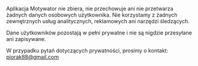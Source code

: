 Aplikacja Motywator nie zbiera, nie przechowuje ani nie przetwarza żadnych danych osobowych użytkownika.
Nie korzystamy z żadnych zewnętrznych usług analitycznych, reklamowych ani narzędzi śledzących.

Dane użytkowników pozostają w pełni prywatne i nie są nigdzie przesyłane ani zapisywane.


W przypadku pytań dotyczących prywatności, prosimy o kontakt: piorak88@gmail.com

